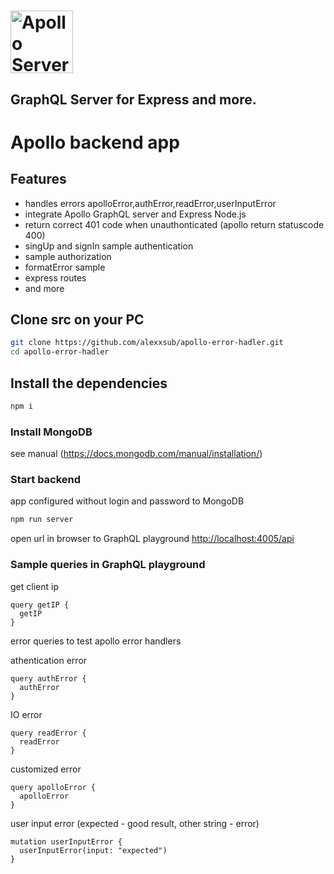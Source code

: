 # <a href='https://www.apollographql.com/'><img src='https://user-images.githubusercontent.com/841294/53402609-b97a2180-39ba-11e9-8100-812bab86357c.png' height='100' alt='Apollo Server'></a>
## GraphQL Server for Express and more.

# Apollo backend app 

## Features

- handles errors  apolloError,authError,readError,userInputError
- integrate Apollo GraphQL server and Express Node.js
- return correct 401 code when unauthonticated (apollo return statuscode 400)
- singUp and signIn sample authentication
- sample authorization
- formatError sample
- express routes
- and more

## Clone src on your PC
```bash
git clone https://github.com/alexxsub/apollo-error-hadler.git
cd apollo-error-hadler
```
## Install the dependencies
```bash
npm i
```
### Install MongoDB

see manual (https://docs.mongodb.com/manual/installation/)  


### Start backend 
app configured without login and password to MongoDB

```bash
npm run server
```
open url in browser to GraphQL playground [http://localhost:4005/api](http://localhost:4005/api)

### Sample queries in GraphQL playground
get client ip 

```gql
query getIP {
  getIP
}
```
error queries to test apollo error handlers 

athentication error
```gql
query authError {
  authError
}
```
IO error
```gql
query readError {
  readError
}
```
customized error

```gql
query apolloError {
  apolloError
}
```
user input error (expected - good result, other string - error)
```gql
mutation userInputError {
  userInputError(input: "expected")
}
```
